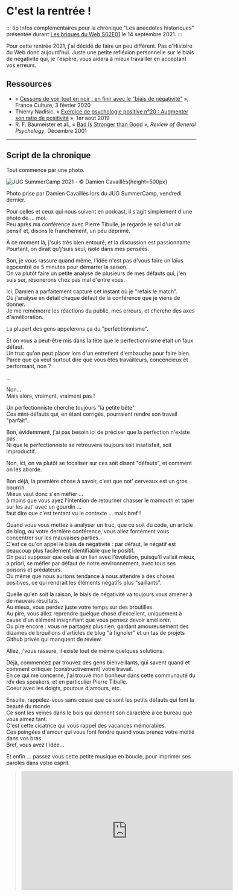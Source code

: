 # C'est la rentrée !

::: tip
Infos complémentaires pour la chronique "Les anecdotes historiques" présentée durant [Les briques du Web S02E01](https://rdv-speakers.fr/les-briques-du-web/episodes/S02E01/) le 14 septembre 2021.
:::

Pour cette rentrée 2021, j'ai décidé de faire un peu différent. Pas d'Histoire du Web donc aujourd'hui. Juste une petite refléxion personnelle sur le biais de négativité qui, je l'espère, vous aidera à mieux travailler en acceptant vos erreurs.

## Ressources

- « [Cessons de voir tout en noir : en finir avec le "biais de négativité"](https://www.franceculture.fr/emissions/le-tour-du-monde-des-idees/cessons-de-voir-tout-en-noir-en-finir-avec-le-biais-de-negativite) », France Culture, 3 février 2020
- Thierry Nadisic, « [Exercice de psychologie positive n°20 : Augmenter son ratio de positivité](https://thierry-nadisic.blog.em-lyon.com/2019/08/01/exercice-de-psychologie-positive-n20-augmenter-ratio-de-positivite/) », 1er août 2019
- R. F. Baumeister et al., « [Bad Is Stronger than Good](https://www.researchgate.net/publication/46608952_Bad_Is_Stronger_than_Good) », _Review of General Psychology_, Décembre 2001

<hr>

## Script de la chronique

<div class="wc-text-content speak-time">

Tout commence par une photo.

![JUG SummerCamp 2021 - :copyright: [Damien Cavaillès](https://twitter.com/TheDamfr/status/1436537930252800001)](/images/web-illustrations/nma-jsc21-thedamfr.jpg){height=500px}

Photo prise par Damien Cavaillès lors du JUG SummerCamp, vendredi dernier.

Pour celles et ceux qui nous suivent en podcast, il s'agit simplement d'une photo de ... moi.\
Peu après ma conférence avec Pierre Tibulle, je regarde le sol d'un air pensif et, disons le franchement, un peu déprimé.

À ce moment là, j'suis très bien entouré, et la discussion est passionnante.\
Pourtant, on dirait qu'j'suis seul, isolé dans mes pensées.

Bon, je vous rassure quand même, l'idée n'est pas d'vous faire un laïus egocentré de 5 minutes pour démarrer la saison.\
On va plutôt faire un petite analyse de plusieurs de mes défauts qui, j'en suis sur, résonerons chez pas mal d'entre vous.

Ici, Damien a parfaitement capturé cet instant où je "refais le match".\
Où j'analyse en détail chaque défaut de la conférence que je viens de donner.\
Je me remémorre les réactions du public, mes erreurs, et cherche des axes d'amélioration.

La plupart des gens appelerons ça du "perfectionnisme".

Et on vous a peut-être mis dans la tête que le perfectionnisme était un faux défaut.\
Un truc qu'on peut placer lors d'un entretient d'embauche pour faire bien.\
Parce que ça veut surtout dire que vous êtes travailleurs, concencieux et performant, non ?

...

Non...\
Mais alors, vraiment, vraiment pas !

Un perfectionniste cherche toujours "la petite bête".\
Ces mini-défauts qui, en étant corrigés, pourraient rendre son travail "parfait".

Bon, évidemment, j'ai pas besoin ici de préciser que la perfection n'existe pas.\
Ni que le perfectionniste se retrouvera toujours soit insatisfait, soit improductif.

Non, ici, on va plutôt se focaliser sur ces soit disant "défauts", et comment on les aborde.

Bon déjà, la première chose à savoir, c'est que not' cerveaux est un gros bourrin.\
Mieux vaut donc s'en méfier ...\
à moins que vous ayez l'intention de retourner chasser le mamouth et taper sur les aut' avec un gourdin ...\
faut dire que c'est tentant vu le contexte ... mais bref !

Quand vous vous mettez à analyser un truc, que ce soit du code, un article de blog, ou votre dernière conférence, vous allez forcément vous concentrer sur les mauvaises parties.\
C'est ce qu'on appel le biais de négativité : par défaut, le négatif est beaucoup plus facilement identifiable que le positif.\
On peut supposer que cela ai un lien avec l'évolution, puisqu'il vallait mieux, a priori, se méfier par défaut de notre environnement, avec tous ses poisons et prédateurs.\
Ou même que nous aurions tendance à nous attendre à des choses positives, ce qui rendrait les éléments négatifs plus "saillants".

Quelle qu'en soit la raison, le biais de négativité va toujours vous amener à de mauvais résultats.\
Au mieux, vous perdez juste votre temps sur des broutilles.\
Au pire, vous allez reprendre quelque chose d'excellent, uniquement à cause d'un élément insignifiant que vous pensez devoir améliorer.\
Ou pire encore : vous ne partagez plus rien, gardant amoureusement des dizaines de brouillons d'articles de blog "à fignoler" et un tas de projets Github privés qui manquent de review.

Allez, j'vous rassure, il existe tout de même quelques solutions.

Déjà, commencez par trouvez des gens bienveillants, qui savent quand et comment critiquer (constructivement) votre travail.\
En ce qui me concerne, j'ai trouvé mon bonheur dans cette communauté du rdv des speakers, et en particulier Pierre Tibulle.\
Coeur avec les doigts, poutous d'amours, etc.

Ensuite, rappelez-vous sans cesse que ce sont les petits défauts qui font la beauté du monde.\
Ce sont les veines dans le bois qui donnent son caractère à ce bureau que vous aimez tant.\
C'est cette cicatrice qui vous rappel des vacances mémorables.\
Ces poingées d'amour qui vous font fondre quand vous prenez votre moitié dans vos bras.\
Bref, vous avez l'idée...

Et enfin ... passez vous cette petite musique en boucle, pour imprimer ses paroles dans votre esprit.

> <iframe width="560" height="315" src="https://www.youtube-nocookie.com/embed/nY1WVAoMnYc" title="YouTube video player" frameborder="0" allow="accelerometer; autoplay; clipboard-write; encrypted-media; gyroscope; picture-in-picture" allowfullscreen></iframe>

</div>
